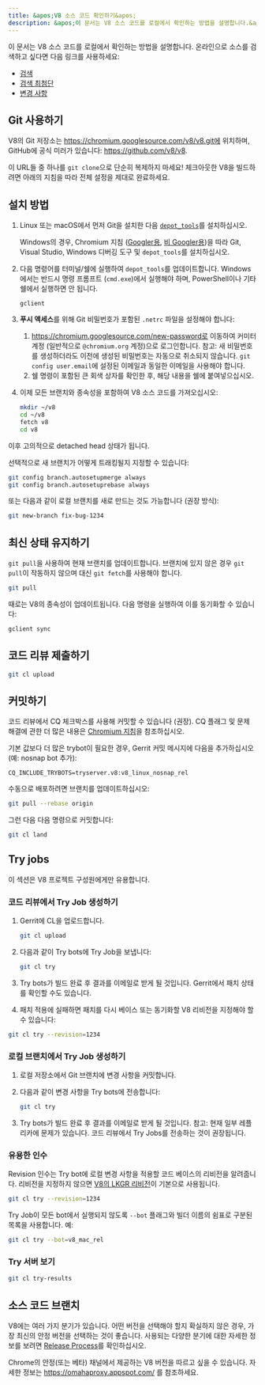 ```yaml
---
title: &apos;V8 소스 코드 확인하기&apos;
description: &apos;이 문서는 V8 소스 코드를 로컬에서 확인하는 방법을 설명합니다.&apos;
---
```

이 문서는 V8 소스 코드를 로컬에서 확인하는 방법을 설명합니다. 온라인으로 소스를 검색하고 싶다면 다음 링크를 사용하세요:

- [검색](https://chromium.googlesource.com/v8/v8/)
- [검색 최첨단](https://chromium.googlesource.com/v8/v8/+/master)
- [변경 사항](https://chromium.googlesource.com/v8/v8/+log/master)

## Git 사용하기

V8의 Git 저장소는 https://chromium.googlesource.com/v8/v8.git에 위치하며, GitHub에 공식 미러가 있습니다: https://github.com/v8/v8.

이 URL들 중 하나를 `git clone`으로 단순히 복제하지 마세요! 체크아웃한 V8을 빌드하려면 아래의 지침을 따라 전체 설정을 제대로 완료하세요.

## 설치 방법

1. Linux 또는 macOS에서 먼저 Git을 설치한 다음 [`depot_tools`](https://commondatastorage.googleapis.com/chrome-infra-docs/flat/depot_tools/docs/html/depot_tools_tutorial.html#_setting_up)를 설치하십시오.

    Windows의 경우, Chromium 지침 ([Googler용](https://goto.google.com/building-chrome-win), [비 Googler용](https://chromium.googlesource.com/chromium/src/+/master/docs/windows_build_instructions.md#Setting-up-Windows))을 따라 Git, Visual Studio, Windows 디버깅 도구 및 `depot_tools`를 설치하십시오.

1. 다음 명령어를 터미널/쉘에 실행하여 `depot_tools`를 업데이트합니다. Windows에서는 반드시 명령 프롬프트 (`cmd.exe`)에서 실행해야 하며, PowerShell이나 기타 쉘에서 실행하면 안 됩니다.

    ```
    gclient
    ```

1. **푸시 액세스**를 위해 Git 비밀번호가 포함된 `.netrc` 파일을 설정해야 합니다:

    1. https://chromium.googlesource.com/new-password로 이동하여 커미터 계정 (일반적으로 `@chromium.org` 계정)으로 로그인합니다. 참고: 새 비밀번호를 생성하더라도 이전에 생성된 비밀번호는 자동으로 취소되지 않습니다. `git config user.email`에 설정된 이메일과 동일한 이메일을 사용해야 합니다.
    1. 쉘 명령이 포함된 큰 회색 상자를 확인한 후, 해당 내용을 쉘에 붙여넣으십시오.

1. 이제 모든 브랜치와 종속성을 포함하여 V8 소스 코드를 가져오십시오:

    ```bash
    mkdir ~/v8
    cd ~/v8
    fetch v8
    cd v8
    ```

이후 고의적으로 detached head 상태가 됩니다.

선택적으로 새 브랜치가 어떻게 트래킹될지 지정할 수 있습니다:

```bash
git config branch.autosetupmerge always
git config branch.autosetuprebase always
```

또는 다음과 같이 로컬 브랜치를 새로 만드는 것도 가능합니다 (권장 방식):

```bash
git new-branch fix-bug-1234
```

## 최신 상태 유지하기

`git pull`을 사용하여 현재 브랜치를 업데이트합니다. 브랜치에 있지 않은 경우 `git pull`이 작동하지 않으며 대신 `git fetch`를 사용해야 합니다.

```bash
git pull
```

때로는 V8의 종속성이 업데이트됩니다. 다음 명령을 실행하여 이를 동기화할 수 있습니다:

```bash
gclient sync
```

## 코드 리뷰 제출하기

```bash
git cl upload
```

## 커밋하기

코드 리뷰에서 CQ 체크박스를 사용해 커밋할 수 있습니다 (권장). CQ 플래그 및 문제 해결에 관한 더 많은 내용은 [Chromium 지침](https://chromium.googlesource.com/chromium/src/+/master/docs/infra/cq.md)을 참조하십시오.

기본 값보다 더 많은 trybot이 필요한 경우, Gerrit 커밋 메시지에 다음을 추가하십시오 (예: nosnap bot 추가):

```
CQ_INCLUDE_TRYBOTS=tryserver.v8:v8_linux_nosnap_rel
```

수동으로 배포하려면 브랜치를 업데이트하십시오:

```bash
git pull --rebase origin
```

그런 다음 다음 명령으로 커밋합니다:

```bash
git cl land
```

## Try jobs

이 섹션은 V8 프로젝트 구성원에게만 유용합니다.

### 코드 리뷰에서 Try Job 생성하기

1. Gerrit에 CL을 업로드합니다.

    ```bash
    git cl upload
    ```

1. 다음과 같이 Try bots에 Try Job을 보냅니다:

    ```bash
    git cl try
    ```

1. Try bots가 빌드 완료 후 결과를 이메일로 받게 될 것입니다. Gerrit에서 패치 상태를 확인할 수도 있습니다.

1. 패치 적용에 실패하면 패치를 다시 베이스 또는 동기화할 V8 리비전을 지정해야 할 수 있습니다:

```bash
git cl try --revision=1234
```

### 로컬 브랜치에서 Try Job 생성하기

1. 로컬 저장소에서 Git 브랜치에 변경 사항을 커밋합니다.

1. 다음과 같이 변경 사항을 Try bots에 전송합니다:

    ```bash
    git cl try
    ```

1. Try bots가 빌드 완료 후 결과를 이메일로 받게 될 것입니다. 참고: 현재 일부 레플리카에 문제가 있습니다. 코드 리뷰에서 Try Jobs를 전송하는 것이 권장됩니다.

### 유용한 인수

Revision 인수는 Try bot에 로컬 변경 사항을 적용할 코드 베이스의 리비전을 알려줍니다. 리비전을 지정하지 않으면 [V8의 LKGR 리비전](https://v8-status.appspot.com/lkgr)이 기본으로 사용됩니다.

```bash
git cl try --revision=1234
```

Try Job이 모든 bot에서 실행되지 않도록 `--bot` 플래그와 빌더 이름의 쉼표로 구분된 목록을 사용합니다. 예:

```bash
git cl try --bot=v8_mac_rel
```

### Try 서버 보기

```bash
git cl try-results
```

## 소스 코드 브랜치

V8에는 여러 가지 분기가 있습니다. 어떤 버전을 선택해야 할지 확실하지 않은 경우, 가장 최신의 안정 버전을 선택하는 것이 좋습니다. 사용되는 다양한 분기에 대한 자세한 정보를 보려면 [Release Process](/docs/release-process)를 확인하십시오.

Chrome의 안정(또는 베타) 채널에서 제공하는 V8 버전을 따르고 싶을 수 있습니다. 자세한 정보는 https://omahaproxy.appspot.com/ 를 참조하세요.
